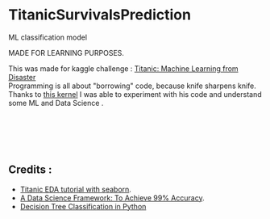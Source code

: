 # TitanicSurvivalsPrediction
ML classification model <br>

MADE FOR LEARNING PURPOSES.<br>

This was made for kaggle challenge : [Titanic: Machine Learning from Disaster](https://www.kaggle.com/c/titanic/overview)<br>
Programming is all about "borrowing" code, because knife sharpens knife. 
Thanks to [this kernel](https://www.kaggle.com/ldfreeman3/a-data-science-framework-to-achieve-99-accuracy) I was able to experiment with his code and understand some ML and Data Science .<br>

<br>
<br>
<br>
<br>

## Credits : 
  - [Titanic EDA tutorial with seaborn](https://www.kaggle.com/demidova/titanic-eda-tutorial-with-seaborn#5.-First-look:-variables,-NAs).
  - [A Data Science Framework: To Achieve 99% Accuracy](https://www.kaggle.com/ldfreeman3/a-data-science-framework-to-achieve-99-accuracy/notebook).
  - [Decision Tree Classification in Python](https://www.datacamp.com/community/tutorials/decision-tree-classification-python)
